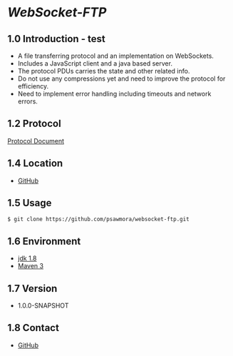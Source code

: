 **_WebSocket-FTP_**
======

## 1.0 Introduction - test
* A file transferring protocol and an implementation on WebSockets.
* Includes a JavaScript client and a java based server.
* The protocol PDUs carries the state and other related info.
* Do not use any compressions yet and need to improve the protocol for efficiency.
* Need to implement error handling including timeouts and network errors.
   
## 1.2 Protocol
[Protocol Document](docs/ws-ftp-protocol.md)

## 1.4 Location
* [GitHub](https://github.com/psawmora/websocket-ftp)

## 1.5 Usage
``$ git clone https://github.com/psawmora/websocket-ftp.git
``   
## 1.6 Environment

* [jdk 1.8](http://www.oracle.com/technetwork/java/javase/downloads/)
* [Maven 3](https://maven.apache.org/download.cgi)
   
## 1.7 Version
- 1.0.0-SNAPSHOT
     
## 1.8 Contact
* [GitHub](https://github.com/psawmora/websocket-ftp)
